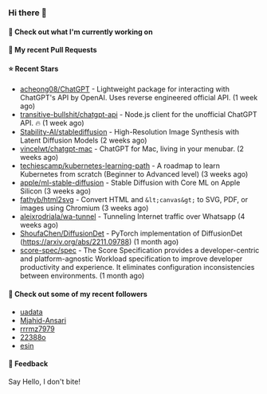 ### Hi there 👋

#### 👷 Check out what I'm currently working on

#### 🔨 My recent Pull Requests


#### ⭐ Recent Stars

- [acheong08/ChatGPT](https://github.com/acheong08/ChatGPT) - Lightweight package for interacting with ChatGPT&#39;s API by OpenAI. Uses reverse engineered official API. (1 week ago)
- [transitive-bullshit/chatgpt-api](https://github.com/transitive-bullshit/chatgpt-api) - Node.js client for the unofficial ChatGPT API. 🔥 (1 week ago)
- [Stability-AI/stablediffusion](https://github.com/Stability-AI/stablediffusion) - High-Resolution Image Synthesis with Latent Diffusion Models (2 weeks ago)
- [vincelwt/chatgpt-mac](https://github.com/vincelwt/chatgpt-mac) - ChatGPT for Mac, living in your menubar. (2 weeks ago)
- [techiescamp/kubernetes-learning-path](https://github.com/techiescamp/kubernetes-learning-path) - A roadmap to learn Kubernetes from scratch (Beginner to Advanced level) (3 weeks ago)
- [apple/ml-stable-diffusion](https://github.com/apple/ml-stable-diffusion) - Stable Diffusion with Core ML on Apple Silicon (3 weeks ago)
- [fathyb/html2svg](https://github.com/fathyb/html2svg) - Convert HTML and `&lt;canvas&gt;` to SVG, PDF, or images using Chromium (3 weeks ago)
- [aleixrodriala/wa-tunnel](https://github.com/aleixrodriala/wa-tunnel) - Tunneling Internet traffic over Whatsapp (4 weeks ago)
- [ShoufaChen/DiffusionDet](https://github.com/ShoufaChen/DiffusionDet) - PyTorch implementation of DiffusionDet (https://arxiv.org/abs/2211.09788) (1 month ago)
- [score-spec/spec](https://github.com/score-spec/spec) - The Score Specification provides a developer-centric and platform-agnostic Workload specification to improve developer productivity and experience. It eliminates configuration inconsistencies between environments. (1 month ago)

#### 👯 Check out some of my recent followers

- [uadata](https://github.com/uadata)
- [Mjahid-Ansari](https://github.com/Mjahid-Ansari)
- [rrrmz7979](https://github.com/rrrmz7979)
- [22388o](https://github.com/22388o)
- [esin](https://github.com/esin)

#### 💬 Feedback

Say Hello, I don't bite!